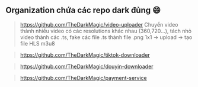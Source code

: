 ## Organization chứa các repo dark đủng 😄

>https://github.com/TheDarkMagic/video-uploader
Chuyển video thành nhiều video có các resolutions khác nhau (360,720...), tách nhỏ video thành các .ts, fake các file .ts thành file .png 1x1 -> upload -> tạo file HLS m3u8

>https://github.com/TheDarkMagic/tiktok-downloader

>https://github.com/TheDarkMagic/douyin-downloader

>https://github.com/TheDarkMagic/payment-service
